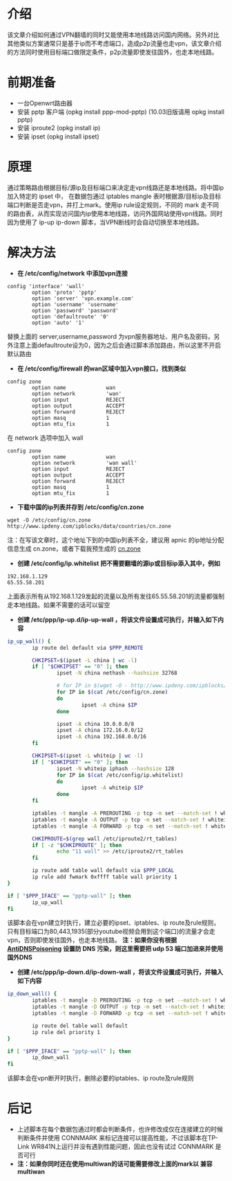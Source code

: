 # 介绍
该文章介绍如何通过VPN翻墙的同时又能使用本地线路访问国内网络。另外对比其他类似方案通常只是基于ip而不考虑端口，造成p2p流量也走vpn，该文章介绍的方法同时使用目标端口做限定条件，p2p流量即使发往国外，也走本地线路。


# 前期准备
 * 一台Openwrt路由器
 * 安装 pptp 客户端 (opkg install ppp-mod-pptp) (10.03旧版请用 opkg install pptp)
 * 安装 iproute2 (opkg install ip)
 * 安装 ipset (opkg install ipset)


# 原理
通过策略路由根据目标/源ip及目标端口来决定走vpn线路还是本地线路。将中国ip加入特定的 ipset 中， 在数据包通过 iptables mangle 表时根据源/目标ip及目标端口判断是否走vpn，并打上mark。使用ip rule设定规则，不同的 mark 走不同的路由表，从而实现访问国内ip使用本地线路，访问外国网站使用vpn线路。同时因为使用了 ip-up ip-down 脚本，当VPN断线时会自动切换至本地线路。


# 解决方法
 * **在 /etc/config/network 中添加vpn连接**

```
config 'interface' 'wall'
        option 'proto' 'pptp'
        option 'server' 'vpn.example.com'
        option 'username' 'username'
        option 'password' 'password'
        option 'defaultroute' '0'
        option 'auto' '1'
```

替换上面的 server,username,password 为vpn服务器地址、用户名及密码，另外注意上面defaultroute设为0，因为之后会通过脚本添加路由，所以这里不开启默认路由

 * **在 /etc/config/firewall 的wan区域中加入vpn接口，找到类似**

```
config zone
        option name             wan
        option network          'wan'
        option input            REJECT
        option output           ACCEPT
        option forward          REJECT
        option masq             1
        option mtu_fix          1
```

在 network 选项中加入 wall

```
config zone
        option name             wan
        option network          'wan wall'
        option input            REJECT
        option output           ACCEPT
        option forward          REJECT
        option masq             1
        option mtu_fix          1
```

 * **下载中国的ip列表并存到 /etc/config/cn.zone**

```
wget -O /etc/config/cn.zone http://www.ipdeny.com/ipblocks/data/countries/cn.zone
```

注：在写该文章时，这个地址下到的中国ip列表不全，建议用 apnic 的ip地址分配信息生成 cn.zone，或者下载我预生成的 [cn.zone](cn.zone)

 * **创建 /etc/config/ip.whitelist 把不需要翻墙的源ip或目标ip添入其中，例如**

```
192.168.1.129
65.55.58.201
```

上面表示所有从192.168.1.129发起的流量以及所有发往65.55.58.201的流量都强制走本地线路。如果不需要的话可以留空

 * **创建 /etc/ppp/ip-up.d/ip-up-wall ，将该文件设置成可执行，并输入如下内容**

```bash
ip_up_wall() {
        ip route del default via $PPP_REMOTE

        CHKIPSET=$(ipset -L china | wc -l)
        if [ "$CHKIPSET" == "0" ]; then
                ipset -N china nethash --hashsize 32768

                # for IP in $(wget -O - http://www.ipdeny.com/ipblocks/data/countries/cn.zone)
                for IP in $(cat /etc/config/cn.zone)
                do
                        ipset -A china $IP
                done

                ipset -A china 10.0.0.0/8
                ipset -A china 172.16.0.0/12
                ipset -A china 192.168.0.0/16
        fi

        CHKIPSET=$(ipset -L whiteip | wc -l)
        if [ "$CHKIPSET" == "0" ]; then
                ipset -N whiteip iphash --hashsize 128
                for IP in $(cat /etc/config/ip.whitelist)
                do
                        ipset -A whiteip $IP
                done
        fi

        iptables -t mangle -A PREROUTING -p tcp -m set --match-set ! whiteip src -m set --match-set ! whiteip dst -m set --match-set ! china dst -m multiport --dports 80,443,1935 -j MARK --set-mark 0xffff
        iptables -t mangle -A OUTPUT -p tcp -m set --match-set ! whiteip src -m set --match-set ! whiteip dst -m set --match-set ! china dst -m multiport --dports 80,443,1935 -j MARK --set-mark 0xffff
        iptables -t mangle -A FORWARD -p tcp -m set --match-set ! whiteip src -m set --match-set ! whiteip dst -m set --match-set ! china dst -m multiport --dports 80,443,1935 -j MARK --set-mark 0xffff

        CHKIPROUTE=$(grep wall /etc/iproute2/rt_tables)
        if [ -z "$CHKIPROUTE" ]; then
                echo "11 wall" >> /etc/iproute2/rt_tables
        fi

        ip route add table wall default via $PPP_LOCAL
        ip rule add fwmark 0xffff table wall priority 1
}

if [ "$PPP_IFACE" == "pptp-wall" ]; then
        ip_up_wall
fi
```

该脚本会在vpn建立时执行，建立必要的ipset、iptables、ip route及rule规则，只有目标端口为80,443,1935(部分youtube视频会用到这个端口)的流量才会走vpn，否则即使发往国外，也走本地线路。
**注：如果你没有根据 [AntiDNSPoisoning](AntiDNSPoisoning.md) 设置防 DNS 污染，则这里需要把 udp 53 端口加进来并使用国外DNS**

 * **创建 /etc/ppp/ip-down.d/ip-down-wall ，将该文件设置成可执行，并输入如下内容**

```bash
ip_down_wall() {
        iptables -t mangle -D PREROUTING -p tcp -m set --match-set ! whiteip src -m set --match-set ! whiteip dst -m set --match-set ! china dst -m multiport --dports 80,443,1935 -j MARK --set-mark 0xffff
        iptables -t mangle -D OUTPUT -p tcp -m set --match-set ! whiteip src -m set --match-set ! whiteip dst -m set --match-set ! china dst -m multiport --dports 80,443,1935 -j MARK --set-mark 0xffff
        iptables -t mangle -D FORWARD -p tcp -m set --match-set ! whiteip src -m set --match-set ! whiteip dst -m set --match-set ! china dst -m multiport --dports 80,443,1935 -j MARK --set-mark 0xffff

        ip route del table wall default
        ip rule del priority 1
}

if [ "$PPP_IFACE" == "pptp-wall" ]; then
        ip_down_wall
fi
```

该脚本会在vpn断开时执行，删除必要的iptables、ip route及rule规则


# 后记
 * 上述脚本在每个数据包通过时都会判断条件，也许修改成仅在连接建立的时候判断条件并使用 CONNMARK 来标记连接可以提高性能，不过该脚本在TP-Link WR841N上运行并没有遇到性能问题，因此也没有试过 CONNMARK 是否可行
 * **注：如果你同时还在使用multiwan的话可能需要修改上面的mark以 兼容multiwan**
